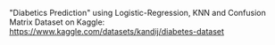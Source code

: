 "Diabetics Prediction" using Logistic-Regression, KNN and Confusion Matrix
Dataset on Kaggle: https://www.kaggle.com/datasets/kandij/diabetes-dataset
